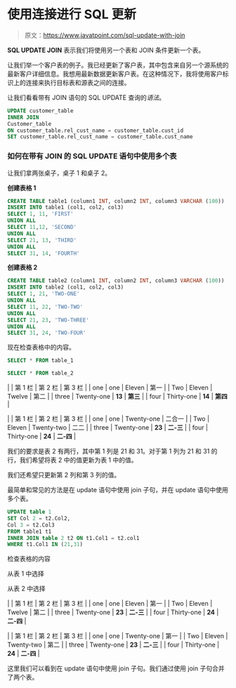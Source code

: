 # 使用连接进行 SQL 更新

> 原文：<https://www.javatpoint.com/sql-update-with-join>

**SQL UPDATE JOIN** 表示我们将使用另一个表和 JOIN 条件更新一个表。

让我们举一个客户表的例子。我已经更新了客户表，其中包含来自另一个源系统的最新客户详细信息。我想用最新数据更新客户表。在这种情况下，我将使用客户标识上的连接来执行目标表和源表之间的连接。

让我们看看带有 JOIN 语句的 SQL UPDATE 查询的*语法*。

```sql
UPDATE customer_table
INNER JOIN
Customer_table
ON customer_table.rel_cust_name = customer_table.cust_id
SET customer_table.rel_cust_name = customer_table.cust_name

```

### 如何在带有 JOIN 的 SQL UPDATE 语句中使用多个表

让我们拿两张桌子，桌子 1 和桌子 2。

**创建表格 1**

```sql
CREATE TABLE table1 (column1 INT, column2 INT, column3 VARCHAR (100))
INSERT INTO table1 (col1, col2, col3)
SELECT 1, 11, 'FIRST'
UNION ALL
SELECT 11,12, 'SECOND'
UNION ALL 
SELECT 21, 13, 'THIRD'
UNION ALL 
SELECT 31, 14, 'FOURTH'

```

**创建表格 2**

```sql
CREATE TABLE table2 (column1 INT, column2 INT, column3 VARCHAR (100))
INSERT INTO table2 (col1, col2, col3)
SELECT 1, 21, 'TWO-ONE'
UNION ALL
SELECT 11, 22, 'TWO-TWO'
UNION ALL 
SELECT 21, 23, 'TWO-THREE'
UNION ALL 
SELECT 31, 24, 'TWO-FOUR'

```

现在检查表格中的内容。

```sql
SELECT * FROM table_1

```

```sql
SELECT * FROM table_2

```

|  | 第 1 栏 | 第 2 栏 | 第 3 栏 |
| one | one | Eleven | 第一 |
| Two | Eleven | Twelve | 第二 |
| three | Twenty-one | **13** | **第三** |
| four | Thirty-one | **14** | **第四** |

|  | 第 1 栏 | 第 2 栏 | 第 3 栏 |
| one | one | Twenty-one | 二合一 |
| Two | Eleven | Twenty-two | 二二 |
| three | Twenty-one | **23** | **二-三** |
| four | Thirty-one | **24** | **二-四** |

我们的要求是表 2 有两行，其中第 1 列是 21 和 31。对于第 1 列为 21 和 31 的行，我们希望将表 2 中的值更新为表 1 中的值。

我们还希望只更新第 2 列和第 3 列的值。

最简单和常见的方法是在 update 语句中使用 join 子句，并在 update 语句中使用多个表。

```sql
UPDATE table 1
SET Col 2 = t2.Col2,
Col 3 = t2.Col3
FROM table1 t1
INNER JOIN table 2 t2 ON t1.Col1 = t2.col1
WHERE t1.Col1 IN (21,31)

```

检查表格的内容

从表 1 中选择

从表 2 中选择

|  | 第 1 栏 | 第 2 栏 | 第 3 栏 |
| one | one | Eleven | 第一 |
| Two | Eleven | Twelve | 第二 |
| three | Twenty-one | **23** | **二-三** |
| four | Thirty-one | **24** | **二-四** |

|  | 第 1 栏 | 第 2 栏 | 第 3 栏 |
| one | one | Twenty-one | 第一 |
| Two | Eleven | Twenty-two | 第二 |
| three | Twenty-one | **23** | **二-三** |
| four | Thirty-one | **24** | **二-四** |

这里我们可以看到在 update 语句中使用 join 子句。我们通过使用 join 子句合并了两个表。